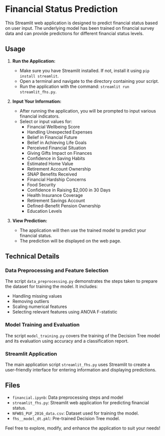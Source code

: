 

# Financial Status Prediction

This Streamlit web application is designed to predict financial status based on user input. The underlying model has been trained on financial survey data and can provide predictions for different financial status levels.

## Usage

1. **Run the Application:**
   - Make sure you have Streamlit installed. If not, install it using `pip install streamlit`.
   - Open a terminal and navigate to the directory containing your script.
   - Run the application with the command: `streamlit run  streamlit_fhs.py`.

2. **Input Your Information:**
   - After running the application, you will be prompted to input various financial indicators.
   - Select or input values for:
      - Financial Wellbeing Score
      - Handling Unexpected Expenses
      - Belief in Financial Future
      - Belief in Achieving Life Goals
      - Perceived Financial Situation
      - Giving Gifts Impact on Finances
      - Confidence in Saving Habits
      - Estimated Home Value
      - Retirement Account Ownership
      - SNAP Benefits Received
      - Financial Hardship Concerns
      - Food Security
      - Confidence in Raising $2,000 in 30 Days
      - Health Insurance Coverage
      - Retirement Savings Account
      - Defined-Benefit Pension Ownership
      - Education Levels

3. **View Prediction:**
   - The application will then use the trained model to predict your financial status.
   - The prediction will be displayed on the web page.

## Technical Details

### Data Preprocessing and Feature Selection
The script `data_preprocessing.py` demonstrates the steps taken to prepare the dataset for training the model. It includes:
- Handling missing values
- Removing outliers
- Scaling numerical features
- Selecting relevant features using ANOVA F-statistic

### Model Training and Evaluation
The script `model_training.py` covers the training of the Decision Tree model and its evaluation using accuracy and a classification report.

### Streamlit Application
The main application script `streamlit_fhs.py` uses Streamlit to create a user-friendly interface for entering information and displaying predictions.

## Files
- `financial.ipynb`: Data preprocessing steps and model
- `streamlit_fhs.py`: Streamlit web application for predicting financial status.
- `NFWBS_PUF_2016_data.csv`: Dataset used for training the model.
- `fhs__model_dt.pkl`: Pre-trained Decision Tree model.

Feel free to explore, modify, and enhance the application to suit your needs!
